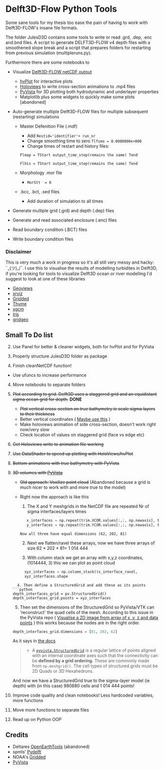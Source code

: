 # Delft3D-Flow Python Tools

Some sane tools for my thesis too ease the pain of having to work with Delft3D-FLOW's insane file formats.

The folder JulesD3D contains some tools to write or read .grd, .dep, .enc and.bnd files. A script to generate DELFT3D-FLOW v4 depth files with a smoothened slope break and a script that prepares folders for restarting from previous simulation (multipleruns.py). 

Furthermore there are some notebooks to

* Visualize [Delft3D-FLOW netCDF output](Delft3D_NetCDF_Output_overview.md)

  * [hvPlot](https://hvplot.pyviz.org/) for interactive plots
  * [Holoviews](http://holoviews.org/) to write cross-section animations to .mp4 files
  * [PyVista](https://www.pyvista.org) for 3D plotting both hydrodynamic and underlayer properties
  * Matplotlib plus some widgets to quickly make some plots [abandoned]
  
* Auto-generate multiple Delft3D-FLOW files  for multiple subsequent (restarting) simulations

  * Master Defenition File (.mdf)

    * Add `Restid='identifier'+ run_nr`
    * Change smoothing time to zero `Tlfsmo = 0.0000000e+000`
    * Change times of restart and history files:

    `Flmap = TStart output_time_step(remains the same) Tend`

    `Flhis = TStart output_time_step(remains the same) Tend`

  * Morphology .mor file

    * `MorStt  = 0`

  * .bcc, .bct, .sed files

    * Add duration of simulation to all times

* Generate multiple grid (.grd) and depth (.dep) files

* Generate and read associated enclosure (.enc) files

* Read boundary condition (.BCT) files

* Write boundary condition files

### Disclaimer

This is very much a work in progress so it's all still very messy and hacky:  ¯\_(ツ)_/¯.  I use this to visualise the results of modelling turbidites in Delft3D, if you're looking for tools to visualize Delft3D ocean or river modelling I'd suggest to look at one of these libraries

* [Geoviews](http://geoviews.org/)
* [xrviz](https://xrviz.readthedocs.io/en/latest/)
* [Gridded](https://github.com/NOAA-ORR-ERD/gridded)
* [Thyme](https://github.com/noaa-ocs-modeling/thyme) 
* [xgcm](https://github.com/xgcm/xgcm)
* [Iris](https://scitools.org.uk/iris/docs/latest/)
* [gridgeo](https://pyoceans.github.io/gridgeo/gridgeo_tour.html)

## Small To Do list

2. Use Panel for better & cleaner widgets, both for hvPlot and for PyVista
  
3. Properly structure JulesD3D folder as package

3. Finish cleanNetCDF function!

  - Use ufuncs to increase performance

4. Move notebooks to separate folders

5. ~~Plot according to grid. Delft3D uses a staggered grid and an equidistant sigma ocean grid for depth.~~ **DONE**

   - ~~Plot vertical cross-section on true bathymetry ie scale sigma layers to their thickness~~
   - Better vertical coordinates ( [Maybe use this](https://github.com/jbusecke/xarrayutils/blob/master/doc/vertical_coords.ipynb) )
   - Make holoviews animation of side cross-section, doesn't work right now/very slow
   - Check location of values on staggered grid (face vs edge etc)

6. ~~Get Holoviews write to animation file working~~

7. ~~Use DataShader to speed up plotting with HoloViews/hvPlot~~

8. ~~Bottom animations with true bathymetry with PyVista~~

9. ~~3D volumes with [PyVista](https://docs.pyvista.org/)~~

   * ~~Old approach: Voxilize point cloud~~ (Abandoned because a grid is much nicer to work with and more true to the model)

   * Right now the approach is like this
     
      1. The X and Y meshgrids in the NetCDF file are repeated Nr of sigma interfaces/layers times
      ```python
         x_interfaces = np.repeat(trim.XCOR.values[:,:, np.newaxis], trim.SIG_INTF.size, axis=2)
         y_interfaces = np.repeat(trim.YCOR.values[:,:, np.newaxis], trim.SIG_INTF.size, axis=2)
      ```
         Now all three have equal dimensions (62, 202, 81)
      
      2. Next we flatten/ravel these arrays, now we have three arrays of size 62 * 202 * 81= 1 014 444
      
      3. With column stack we get an array with x,y,z coordinates, (1014444, 3) this we can plot as point cloud
      
      ```python
   		xyz_interfaces = np.column_stack((x_interface_ravel, 				y_interface_ravel, depth_ravel))
   		xyz_interfaces.shape
   	```
      4. Then define a StructuredGrid and add these as its points
   	```python
   depth_interfaces_grid = pv.StructuredGrid()
   depth_interfaces_grid.points = xyz_interfaces
     ```

   	5. Then set the dimensions of the StructuredGrid so PyVista/VTK can 'reconstruct' the quad cells of the mesh. According to this issue in the PyVista repo ( [Visualise a 2D image from array of x, y, z and data points](https://github.com/pyvista/pyvista-support/issues/28#issuecomment-514016207) ) this works because the nodes are in the right order.
      ```python
      depth_interfaces_grid.dimensions = [81, 202, 62] 
      ```

   	As it says in [the docs](https://docs.pyvista.org/core/index.html#core-api)
   	
   	> - A [`pyvista.StructuredGrid`](https://docs.pyvista.org/core/point-grids.html#pyvista.StructuredGrid) is a regular lattice of points aligned with an internal coordinate axes such that the connectivity can be **defined by a grid ordering**. These are commonly made from `np.meshgrid()`. The cell types of structured grids must be 2D Quads or 3D Hexahedrons. 
   	
   	And now we have a StructuredGrid true to the sigma-layer model (ie depth) with (in this case) 980880 cells and 1 014 444 points!
   	
   	

10. Improve code quality and clean notebooks! Less hardcoded variables, more functions
  1. Move more functions to separate files
  2. Read up on Python OOP

## Credits

- Deltares [OpenEarthTools](https://svn.oss.deltares.nl/repos/openearthtools/trunk/python/) (abandoned)
- spmls' [Pydelft](https://github.com/spmls/pydelft) 
- NOAA's [Gridded](https://github.com/NOAA-ORR-ERD/gridded)
- [PyVista](https://www.pyvista.org)
